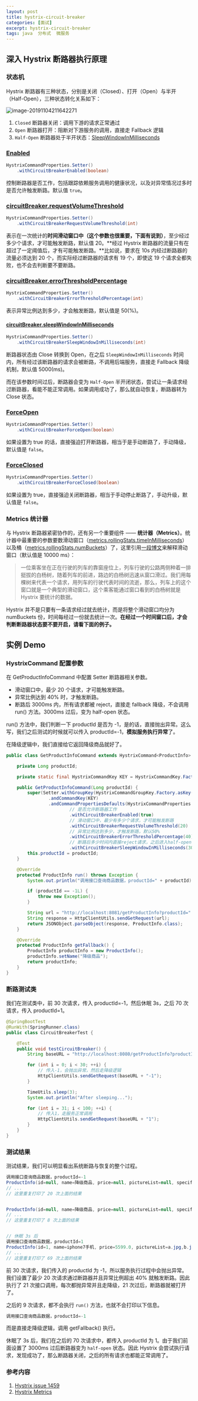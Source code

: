```yaml
---
layout: post
title: hystrix-circuit-breaker
categories: [面试]
excerpt: hystrix-circuit-breaker
tags: java  分布式  微服务  
---
```

## 深入 Hystrix 断路器执行原理

### 状态机

Hystrix 断路器有三种状态，分别是关闭（Closed）、打开（Open）与半开（Half-Open），三种状态转化关系如下：

![image-20191104211642271](../../../images/hystrix-circuit-breaker-state-machine.png)

1. `Closed` 断路器关闭：调用下游的请求正常通过
1. `Open` 断路器打开：阻断对下游服务的调用，直接走 Fallback 逻辑
1. `Half-Open` 断路器处于半开状态：[SleepWindowInMilliseconds](#circuitBreaker.sleepWindowInMilliseconds)

### [Enabled](https://github.com/Netflix/Hystrix/wiki/Configuration#circuitbreakerenabled)

```java
HystrixCommandProperties.Setter()
    .withCircuitBreakerEnabled(boolean)
```

控制断路器是否工作，包括跟踪依赖服务调用的健康状况，以及对异常情况过多时是否允许触发断路。默认值 `true`。

### [circuitBreaker.requestVolumeThreshold](https://github.com/Netflix/Hystrix/wiki/Configuration#circuitbreakerrequestvolumethreshold)

```java
HystrixCommandProperties.Setter()
    .withCircuitBreakerRequestVolumeThreshold(int)
```

表示在一次统计的**时间滑动窗口中（这个参数也很重要，下面有说到）**，至少经过多少个请求，才可能触发断路，默认值 20。**经过 Hystrix 断路器的流量只有在超过了一定阈值后，才有可能触发断路。**比如说，要求在 10s 内经过断路器的流量必须达到 20 个，而实际经过断路器的请求有 19 个，即使这 19 个请求全都失败，也不会去判断要不要断路。

### [circuitBreaker.errorThresholdPercentage](https://github.com/Netflix/Hystrix/wiki/Configuration#circuitBreaker.errorThresholdPercentage)

```java
HystrixCommandProperties.Setter()
    .withCircuitBreakerErrorThresholdPercentage(int)
```

表示异常比例达到多少，才会触发断路，默认值是 50(%)。

#### [circuitBreaker.sleepWindowInMilliseconds](https://github.com/Netflix/Hystrix/wiki/Configuration#circuitbreakersleepwindowinmilliseconds)

```java
HystrixCommandProperties.Setter()
    .withCircuitBreakerSleepWindowInMilliseconds(int)
```

断路器状态由 Close 转换到 Open，在之后 `SleepWindowInMilliseconds` 时间内，所有经过该断路器的请求会被断路，不调用后端服务，直接走 Fallback 降级机制，默认值 5000(ms)。

而在该参数时间过后，断路器会变为 `Half-Open` 半开闭状态，尝试让一条请求经过断路器，看能不能正常调用。如果调用成功了，那么就自动恢复，断路器转为 Close 状态。

### [ForceOpen](https://github.com/Netflix/Hystrix/wiki/Configuration#circuitbreakerforceopen)

```java
HystrixCommandProperties.Setter()
    .withCircuitBreakerForceOpen(boolean)
```

如果设置为 true 的话，直接强迫打开断路器，相当于是手动断路了，手动降级，默认值是 `false`。

### [ForceClosed](https://github.com/Netflix/Hystrix/wiki/Configuration#circuitbreakerforceclosed)

```java
HystrixCommandProperties.Setter()
    .withCircuitBreakerForceClosed(boolean)
```

如果设置为 true，直接强迫关闭断路器，相当于手动停止断路了，手动升级，默认值是 `false`。

### Metrics 统计器

与 Hystrix 断路器紧密协作的，还有另一个重要组件 —— **统计器（Metrics）**。统计器中最重要的参数要数滑动窗口（[metrics.rollingStats.timeInMilliseconds](https://github.com/Netflix/Hystrix/wiki/Configuration#metricsrollingstatstimeinmilliseconds)）以及桶（[metrics.rollingStats.numBuckets](https://github.com/Netflix/Hystrix/wiki/Configuration#metricsrollingstatsnumbuckets)）了，这里引用[一段博文](https://zhenbianshu.github.io/2018/09/hystrix_configuration_analysis.html)来解释滑动窗口（默认值是 10000 ms）：

> 一位乘客坐在正在行驶的列车的靠窗座位上，列车行驶的公路两侧种着一排挺拔的白杨树，随着列车的前进，路边的白杨树迅速从窗口滑过。我们用每棵树来代表一个请求，用列车的行驶代表时间的流逝，那么，列车上的这个窗口就是一个典型的滑动窗口，这个乘客能通过窗口看到的白杨树就是 Hystrix 要统计的数据。

Hystrix 并不是只要有一条请求经过就去统计，而是将整个滑动窗口均分为 numBuckets 份，时间每经过一份就去统计一次。**在经过一个时间窗口后，才会判断断路器状态要不要开启，请看下面的例子。**

## 实例 Demo

### HystrixCommand 配置参数

在 GetProductInfoCommand 中配置 Setter 断路器相关参数。

-   滑动窗口中，最少 20 个请求，才可能触发断路。
-   异常比例达到 40% 时，才触发断路。
-   断路后 3000ms 内，所有请求都被 reject，直接走 fallback 降级，不会调用 run() 方法。3000ms 过后，变为 half-open 状态。

run() 方法中，我们判断一下 productId 是否为 -1，是的话，直接抛出异常。这么写，我们之后测试的时候就可以传入 productId=-1，**模拟服务执行异常**了。

在降级逻辑中，我们直接给它返回降级商品就好了。

```java
public class GetProductInfoCommand extends HystrixCommand<ProductInfo> {

    private Long productId;

    private static final HystrixCommandKey KEY = HystrixCommandKey.Factory.asKey("GetProductInfoCommand");

    public GetProductInfoCommand(Long productId) {
        super(Setter.withGroupKey(HystrixCommandGroupKey.Factory.asKey("ProductInfoService"))
                .andCommandKey(KEY)
                .andCommandPropertiesDefaults(HystrixCommandProperties.Setter()
                        // 是否允许断路器工作
                        .withCircuitBreakerEnabled(true)
                        // 滑动窗口中，最少有多少个请求，才可能触发断路
                        .withCircuitBreakerRequestVolumeThreshold(20)
                        // 异常比例达到多少，才触发断路，默认50%
                        .withCircuitBreakerErrorThresholdPercentage(40)
                        // 断路后多少时间内直接reject请求，之后进入half-open状态，默认5000ms
                        .withCircuitBreakerSleepWindowInMilliseconds(3000)));
        this.productId = productId;
    }

    @Override
    protected ProductInfo run() throws Exception {
        System.out.println("调用接口查询商品数据，productId=" + productId);

        if (productId == -1L) {
            throw new Exception();
        }

        String url = "http://localhost:8081/getProductInfo?productId=" + productId;
        String response = HttpClientUtils.sendGetRequest(url);
        return JSONObject.parseObject(response, ProductInfo.class);
    }

    @Override
    protected ProductInfo getFallback() {
        ProductInfo productInfo = new ProductInfo();
        productInfo.setName("降级商品");
        return productInfo;
    }
}
```

### 断路测试类

我们在测试类中，前 30 次请求，传入 productId=-1，然后休眠 3s，之后 70 次请求，传入 productId=1。

```java
@SpringBootTest
@RunWith(SpringRunner.class)
public class CircuitBreakerTest {

    @Test
    public void testCircuitBreaker() {
        String baseURL = "http://localhost:8080/getProductInfo?productId=";

        for (int i = 0; i < 30; ++i) {
            // 传入-1，会抛出异常，然后走降级逻辑
            HttpClientUtils.sendGetRequest(baseURL + "-1");
        }

        TimeUtils.sleep(3);
        System.out.println("After sleeping...");

        for (int i = 31; i < 100; ++i) {
            // 传入1，走服务正常调用
            HttpClientUtils.sendGetRequest(baseURL + "1");
        }
    }
}
```

### 测试结果

测试结果，我们可以明显看出系统断路与恢复的整个过程。

```java
调用接口查询商品数据，productId=-1
ProductInfo(id=null, name=降级商品, price=null, pictureList=null, specification=null, service=null, color=null, size=null, shopId=null, modifiedTime=null, cityId=null, cityName=null, brandId=null, brandName=null)
// ...
// 这里重复打印了 20 次上面的结果


ProductInfo(id=null, name=降级商品, price=null, pictureList=null, specification=null, service=null, color=null, size=null, shopId=null, modifiedTime=null, cityId=null, cityName=null, brandId=null, brandName=null)
// ...
// 这里重复打印了 8 次上面的结果


// 休眠 3s 后
调用接口查询商品数据，productId=1
ProductInfo(id=1, name=iphone7手机, price=5599.0, pictureList=a.jpg,b.jpg, specification=iphone7的规格, service=iphone7的售后服务, color=红色,白色,黑色, size=5.5, shopId=1, modifiedTime=2017-01-01 12:00:00, cityId=1, cityName=null, brandId=1, brandName=null)
// ...
// 这里重复打印了 69 次上面的结果
```

前 30 次请求，我们传入的 productId 为 -1，所以服务执行过程中会抛出异常。我们设置了最少 20 次请求通过断路器并且异常比例超出 40% 就触发断路。因此执行了 21 次接口调用，每次都抛异常并且走降级，21 次过后，断路器就被打开了。

之后的 9 次请求，都不会执行 `run()` 方法，也就不会打印以下信息。

```c
调用接口查询商品数据，productId=-1
```

而是直接走降级逻辑，调用 getFallback() 执行。

休眠了 3s 后，我们在之后的 70 次请求中，都传入 productId 为 1。由于我们前面设置了 3000ms 过后断路器变为 `half-open` 状态。因此 Hystrix 会尝试执行请求，发现成功了，那么断路器关闭，之后的所有请求也都能正常调用了。

### 参考内容

1. [Hystrix issue 1459](https://github.com/Netflix/Hystrix/issues/1459)
1. [Hystrix Metrics](https://github.com/Netflix/Hystrix/wiki/Configuration#metrics)
